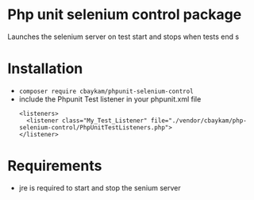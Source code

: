 # Php unit selenium control package 

Launches the selenium server on test start and stops when tests end s

# Installation 

  - `composer require cbaykam/phpunit-selenium-control`
  - include the Phpunit Test listener in your phpunit.xml file 
    ``` 
    <listeners>
      <listener class="My_Test_Listener" file="./vendor/cbaykam/php-selenium-control/PhpUnitTestListeners.php">
    </listener>
    ```

# Requirements 
  - jre is required to start and stop the senium server